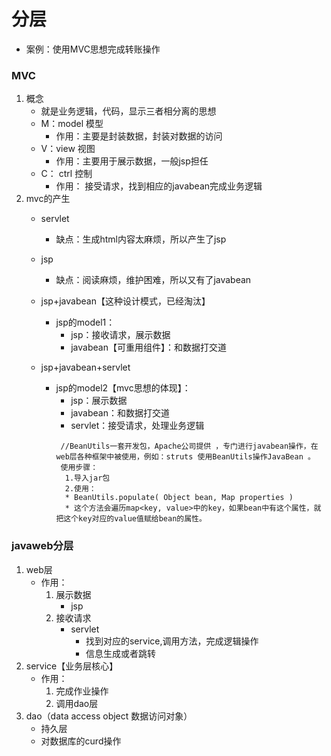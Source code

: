 # 分层
* 案例：使用MVC思想完成转账操作

### MVC
1. 概念
   * 就是业务逻辑，代码，显示三者相分离的思想
   * M：model 模型
     * 作用：主要是封装数据，封装对数据的访问
   * V：view 视图
     * 作用：主要用于展示数据，一般jsp担任
   * C： ctrl 控制
     * 作用： 接受请求，找到相应的javabean完成业务逻辑
2. mvc的产生
    * servlet
       * 缺点：生成html内容太麻烦，所以产生了jsp
    * jsp
       * 缺点：阅读麻烦，维护困难，所以又有了javabean
    * jsp+javabean【这种设计模式，已经淘汰】
       * jsp的model1：
         * jsp：接收请求，展示数据
         * javabean【可重用组件】：和数据打交道

    * jsp+javabean+servlet
       * jsp的model2【mvc思想的体现】：
         * jsp：展示数据
         * javabean：和数据打交道
         * servlet：接受请求，处理业务逻辑
         ```
          //BeanUtils一套开发包，Apache公司提供 ，专门进行javabean操作，在web层各种框架中被使用，例如：struts 使用BeanUtils操作JavaBean 。
          使用步骤：
           1.导入jar包
           2.使用：
           * BeanUtils.populate( Object bean, Map properties )
           * 这个方法会遍历map<key, value>中的key，如果bean中有这个属性，就把这个key对应的value值赋给bean的属性。
         ```
### javaweb分层
1. web层
   * 作用：
     1. 展示数据
        * jsp
     2. 接收请求
        * servlet
            * 找到对应的service,调用方法，完成逻辑操作
            * 信息生成或者跳转
2. service【业务层核心】
   * 作用：
      1. 完成作业操作
      2. 调用dao层
3. dao（data access object 数据访问对象）
   * 持久层
   * 对数据库的curd操作
